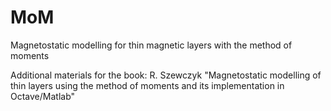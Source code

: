 # MoM
Magnetostatic modelling for thin magnetic layers with the method of moments

Additional materials for the book:
R. Szewczyk "Magnetostatic modelling of thin layers using the method of moments and its implementation in Octave/Matlab"

